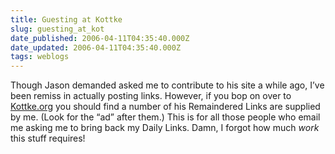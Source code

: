 ```yaml
---
title: Guesting at Kottke
slug: guesting_at_kot
date_published: 2006-04-11T04:35:40.000Z
date_updated: 2006-04-11T04:35:40.000Z
tags: weblogs
---
```


Though Jason demanded asked me to contribute to his site a while ago, I’ve been remiss in actually posting links. However, if you bop on over to [Kottke.org](http://www.kottke.org/) you should find a number of his Remaindered Links are supplied by me. (Look for the “ad” after them.) This is for all those people who email me asking me to bring back my Daily Links. Damn, I forgot how much *work* this stuff requires!
